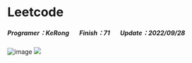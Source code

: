 # Leetcode
##### Programer：KeRong &nbsp;&nbsp;&nbsp;&nbsp;&nbsp;&nbsp;Finish：71 &nbsp;&nbsp;&nbsp;&nbsp;&nbsp;&nbsp;Update：2022/09/28
![image](https://user-images.githubusercontent.com/70834651/199207664-7abbb78d-59e6-40aa-9ebf-a9f640878612.png)
![](https://i.imgur.com/kApUvvh.gif)
